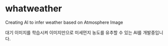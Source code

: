 # whatweather
Creating AI to infer weather based on Atmosphere Image

대기 이미지를 학습시켜 이미지만으로 미세먼지 농도를 유추할 수 있는 AI를 개발중입니다.
